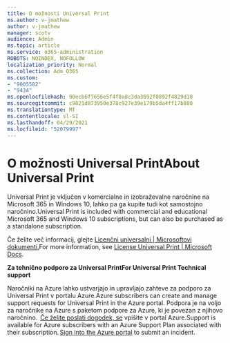 ```yaml
---
title: O možnosti Universal Print
ms.author: v-jmathew
author: v-jmathew
manager: scotv
audience: Admin
ms.topic: article
ms.service: o365-administration
ROBOTS: NOINDEX, NOFOLLOW
localization_priority: Normal
ms.collection: Adm_O365
ms.custom:
- "9005502"
- "9434"
ms.openlocfilehash: 90ecb6f7656e5f4f0a8c3da3692f0892f4829d10
ms.sourcegitcommit: c9021d873950e378c927e39e179b5da4ff17b880
ms.translationtype: MT
ms.contentlocale: sl-SI
ms.lasthandoff: 04/29/2021
ms.locfileid: "52079997"
---
```

# <a name="about-universal-print"></a><span data-ttu-id="6c750-102">O možnosti Universal Print</span><span class="sxs-lookup"><span data-stu-id="6c750-102">About Universal Print</span></span>

<span data-ttu-id="6c750-103">Universal Print je vključen v komercialne in izobraževalne naročnine na Microsoft 365 in Windows 10, lahko pa ga kupite tudi kot samostojno naročnino.</span><span class="sxs-lookup"><span data-stu-id="6c750-103">Universal Print is included with commercial and educational Microsoft 365 and Windows 10 subscriptions, but can also be purchased as a standalone subscription.</span></span>

<span data-ttu-id="6c750-104">Če želite več informacij, glejte [Licenčni universalni | Microsoftovi dokumenti.](https://docs.microsoft.com/universal-print/fundamentals/universal-print-license)</span><span class="sxs-lookup"><span data-stu-id="6c750-104">For more information, see [License Universal Print | Microsoft Docs](https://docs.microsoft.com/universal-print/fundamentals/universal-print-license).</span></span>

<span data-ttu-id="6c750-105">**Za tehnično podporo za Universal Print**</span><span class="sxs-lookup"><span data-stu-id="6c750-105">**For Universal Print Technical support**</span></span>

<span data-ttu-id="6c750-106">Naročniki na Azure lahko ustvarjajo in upravljajo zahteve za podporo za Universal Print v portalu Azure.</span><span class="sxs-lookup"><span data-stu-id="6c750-106">Azure subscribers can create and manage support requests for Universal Print in the Azure portal.</span></span> <span data-ttu-id="6c750-107">Podpora je na voljo za naročnike na Azure s paketom podpore za Azure, ki je povezan z njihovo naročnino.  [Če želite poslati dogodek, se](https://ms.portal.azure.com/#blade/Microsoft_Azure_Support/HelpAndSupportBlade/newsupportrequest) vpišite v portal Azure.</span><span class="sxs-lookup"><span data-stu-id="6c750-107">Support is available for Azure subscribers with an Azure Support Plan associated with their subscription. [Sign into the Azure portal](https://ms.portal.azure.com/#blade/Microsoft_Azure_Support/HelpAndSupportBlade/newsupportrequest) to submit an incident.</span></span>